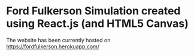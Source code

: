 # Ford Fulkerson Simulation created using React.js (and HTML5 Canvas)

The website has been currently hosted on https://fordfulkerson.herokuapp.com/
